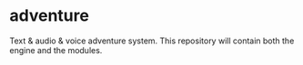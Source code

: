 # adventure
Text &amp; audio &amp; voice adventure system. This repository will contain both the engine and the modules.
